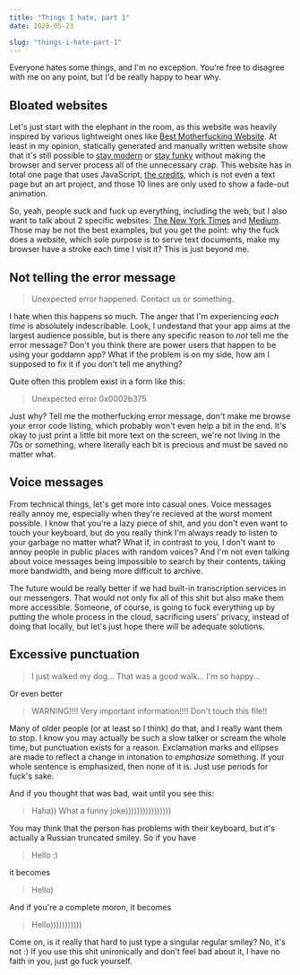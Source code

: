 ```yaml
---
title: "Things I hate, part 1"
date: 2020-05-23

slug: "things-i-hate-part-1"
---
```


Everyone hates some things, and I'm no exception. You're free to
disagree with me on any point, but I'd be really happy to hear why.

## Bloated websites

Let's just start with the elephant in the room, as this website was
heavily inspired by various lightweight ones like [Best Motherfucking
Website]. At least in my opinion, statically generated and manually
written website show that it's still possible to [stay modern] or
[stay funky] without making the browser and server process all of the
unnecessary crap. This website has in total one page that uses
JavaScript, [the credits], which is not even a text page but an art
project, and those 10 lines are only used to show a fade-out
animation.

[Best Motherfucking Website]: https://bestmotherfucking.website/
[stay modern]: https://kirby.kevinson.org/blog/things-i-hate-part-1/
[stay funky]: https://curbie.kevinson.org/blog/things-i-hate-part-1/
[the credits]: /extra/credits/

So, yeah, people suck and fuck up everything, including the web, but I
also want to talk about 2 specific websites: [The New York Times] and
[Medium]. Those may be not the best examples, but you get the point:
why the fuck does a website, which sole purpose is to serve text
documents, make my browser have a stroke each time I visit it? This is
just beyond me.

[The New York Times]: https://www.nytimes.com/
[Medium]: https://medium.com/

## Not telling the error message

> Unexpected error happened. Contact us or something.

I hate when this happens so much. The anger that I'm experiencing
*each time* is absolutely indescribable. Look, I undestand that your
app aims at the largest audience possible, but is there any specific
reason to *not* tell me the error message? Don't you think there are
power users that happen to be using your goddamn app? What if the
problem is on my side, how am I supposed to fix it if you don't tell
me anything?

Quite often this problem exist in a form like this:

> Unexpected error 0x0002b375

Just why? Tell me the motherfucking error message, don't make me
browse your error code listing, which probably won't even help a bit
in the end. It's okay to just print a little bit more text on the
screen, we're not living in the 70s or something, where literally each
bit is precious and must be saved no matter what.

## Voice messages

From technical things, let's get more into casual ones. Voice messages
really annoy me, especially when they're recieved at the worst moment
possible. I know that you're a lazy piece of shit, and you don't even
want to touch your keyboard, but do you really think I'm always ready
to listen to your garbage no matter what? What if, in contrast to you,
I don't want to annoy people in public places with random voices? And
I'm not even talking about voice messages being impossible to search
by their contents, taking more bandwidth, and being more difficult to
archive.

The future would be really better if we had built-in transcription
services in our messengers. That would not only fix all of this shit
but also make them more accessible. Someone, of course, is going to
fuck everything up by putting the whole process in the cloud,
sacrificing users' privacy, instead of doing that locally, but let's
just hope there will be adequate solutions.

## Excessive punctuation

> I just walked my dog... That was a good walk... I'm so happy...

Or even better

> WARNING!!!! Very important information!!!! Don't touch this file!!

Many of older people (or at least so I think) do that, and I really
want them to stop. I know you may actually be such a slow talker or
scream the whole time, but punctuation exists for a reason.
Exclamation marks and ellipses are made to reflect a change in
intonation to *emphasize* something. If your whole sentence is
emphasized, then none of it is. Just use periods for fuck's sake.

And if you thought that was bad, wait until you see this:

> Haha)) What a funny joke))))))))))))))))

You may think that the person has problems with their keyboard, but
it's actually a Russian truncated smiley. So if you have

> Hello :)

it becomes

> Hello)

And if you're a complete moron, it becomes

> Hello)))))))))))

Come on, is it really that hard to just type a singular regular
smiley? No, it's not :) If you use this shit unironically and don't
feel bad about it, I have no faith in you, just go fuck yourself.
